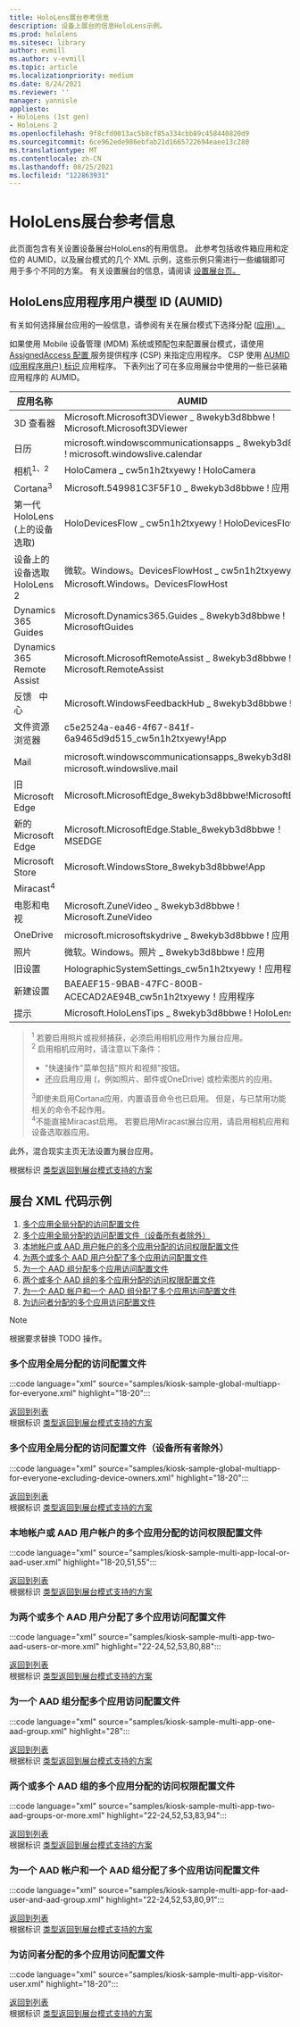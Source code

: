 ```yaml
---
title: HoloLens展台参考信息
description: 设备上展台的信息HoloLens示例。
ms.prod: hololens
ms.sitesec: library
author: evmill
ms.author: v-evmill
ms.topic: article
ms.localizationpriority: medium
ms.date: 8/24/2021
ms.reviewer: ''
manager: yannisle
appliesto:
- HoloLens (1st gen)
- HoloLens 2
ms.openlocfilehash: 9f8cfd0013ac5b8cf85a334cbb89c458440820d9
ms.sourcegitcommit: 6ce962ede986ebfab21d1665722694eaee13c280
ms.translationtype: MT
ms.contentlocale: zh-CN
ms.lasthandoff: 08/25/2021
ms.locfileid: "122863931"
---
```

# <a name="hololens-kiosk-reference-information"></a>HoloLens展台参考信息

此页面包含有关设置设备展台HoloLens的有用信息。 此参考包括收件箱应用和定位的 AUMID，以及展台模式的几个 XML 示例，这些示例只需进行一些编辑即可用于多个不同的方案。 有关设置展台的信息，请阅读 [设置展台页。](hololens-kiosk.md)

## <a name="hololens-application-user-model-ids-aumids"></a>HoloLens应用程序用户模型 ID (AUMID)   

有关如何选择展台应用的一般信息，请参阅有关在展台模式下选择分配 ([应用) 。 ](/windows/configuration/guidelines-for-assigned-access-app)

如果使用 Mobile 设备管理 (MDM) 系统或预配包来配置展台模式，请使用 [AssignedAccess 配置 ](/windows/client-management/mdm/assignedaccess-csp) 服务提供程序 (CSP) 来指定应用程序。 CSP 使用 [AUMID (应用程序用户) 标识 ](/windows/configuration/find-the-application-user-model-id-of-an-installed-app) 应用程序。 下表列出了可在多应用展台中使用的一些已装箱应用程序的 AUMID。

<a id="aumids"></a>

|应用名称 |AUMID |
| --- | --- |
|3D 查看器 |Microsoft.Microsoft3DViewer \_ 8wekyb3d8bbwe \! Microsoft.Microsoft3DViewer |
|日历 |microsoft.windowscommunicationsapps \_ 8wekyb3d8bbwe \! microsoft.windowslive.calendar |
|相机<sup>1、2</sup> |HoloCamera \_ cw5n1h2txyewy \! HoloCamera |
|Cortana<sup>3</sup> |Microsoft.549981C3F5F10 \_ 8wekyb3d8bbwe \! 应用 |
|第一代HoloLens (上的设备选取)  |HoloDevicesFlow \_ cw5n1h2txyewy \! HoloDevicesFlow |
|设备上的设备选取HoloLens 2 |微软。Windows。DevicesFlowHost \_ cw5n1h2txyewy \! Microsoft.Windows。DevicesFlowHost |
|Dynamics 365 Guides |Microsoft.Dynamics365.Guides \_ 8wekyb3d8bbwe \! MicrosoftGuides |
|Dynamics 365 Remote Assist |Microsoft.MicrosoftRemoteAssist \_ 8wekyb3d8bbwe \! Microsoft.RemoteAssist |
|反馈 &nbsp; 中心 |Microsoft.WindowsFeedbackHub \_ 8wekyb3d8bbwe \! 应用 |
|文件资源浏览器 |c5e2524a-ea46-4f67-841f-6a9465d9d515_cw5n1h2txyewy!App |
|Mail |microsoft.windowscommunicationsapps_8wekyb3d8bbwe！microsoft.windowslive.mail |
|旧Microsoft Edge |Microsoft.MicrosoftEdge_8wekyb3d8bbwe!MicrosoftEdge |
|新的 Microsoft Edge |Microsoft.MicrosoftEdge.Stable_8wekyb3d8bbwe！MSEDGE |
|Microsoft Store |Microsoft.WindowsStore_8wekyb3d8bbwe!App |
|Miracast<sup>4</sup> | &nbsp; |
|电影和电视 |Microsoft.ZuneVideo \_ 8wekyb3d8bbwe \! Microsoft.ZuneVideo |
|OneDrive |microsoft.microsoftskydrive \_ 8wekyb3d8bbwe \! 应用 |
|照片 |微软。Windows。照片 \_ 8wekyb3d8bbwe \! 应用 |
|旧设置 |HolographicSystemSettings_cw5n1h2txyewy！应用程序 |
|新建设置 |BAEAEF15-9BAB-47FC-800B-ACECAD2AE94B_cw5n1h2txyewy！应用程序 |
|提示 |Microsoft.HoloLensTips \_ 8wekyb3d8bbwe \! HoloLensTips |

> <sup>1</sup> 若要启用照片或视频捕获，必须启用相机应用作为展台应用。  
> <sup>2</sup> 启用相机应用时，请注意以下条件：
> - "快速操作"菜单包括"照片和视频"按钮。
> - 还应启用应用 (，例如照片、邮件或OneDrive) 或检索图片的应用。  
>  
> <sup>3</sup>即使未启用Cortana应用，内置语音命令也已启用。 但是，与已禁用功能相关的命令不起作用。  
> <sup>4</sup>不能直接Miracast启用。 若要启用Miracast展台应用，请启用相机应用和设备选取器应用。

此外，混合现实主页无法设置为展台应用。

根据标识 [类型返回到展台模式支持的方案](hololens-kiosk.md#supported-scenarios-for-kiosk-mode-based-on-identity-type)

## <a name="kiosk-xml-code-samples"></a>展台 XML 代码示例

1. [多个应用全局分配的访问配置文件](#multiple-app-global-assigned-access-profile)
1. [多个应用全局分配的访问配置文件（设备所有者除外）](#multiple-app-global-assigned-access-profile-excluding-device-owners)
1. [本地帐户或 AAD 用户帐户的多个应用分配的访问权限配置文件](#multiple-app-assigned-access-profile-for-a-local-account-or-aad-user-account)
1. [为两个或多个 AAD 用户分配了多个应用访问配置文件](#multiple-app-assigned-access-profiles-for-two-aad-users-or-more)
1. [为一个 AAD 组分配多个应用访问配置文件](#multiple-app-assigned-access-profile-for-one-aad-group)
1. [两个或多个 AAD 组的多个应用分配的访问权限配置文件](#multiple-app-assigned-access-profile-for-two-aad-groups-or-more)
1. [为一个 AAD 帐户和一个 AAD 组分配了多个应用访问配置文件](#multiple-app-assigned-access-profile-for-one-aad-account-and-one-aad-group)
1. [为访问者分配的多个应用访问配置文件](#multiple-app-assigned-access-profile-for-visitors)

> [!NOTE]
> 根据要求替换 TODO 操作。

### <a name="multiple-app-global-assigned-access-profile"></a>多个应用全局分配的访问配置文件

:::code language="xml" source="samples/kiosk-sample-global-multiapp-for-everyone.xml" highlight="18-20":::

[返回到列表](#kiosk-xml-code-samples) <br>
根据标识 [类型返回到展台模式支持的方案](hololens-kiosk.md#supported-scenarios-for-kiosk-mode-based-on-identity-type)

### <a name="multiple-app-global-assigned-access-profile-excluding-device-owners"></a>多个应用全局分配的访问配置文件（设备所有者除外）

:::code language="xml" source="samples/kiosk-sample-global-multiapp-for-everyone-excluding-device-owners.xml" highlight="18-20":::

[返回到列表](#kiosk-xml-code-samples) <br>
根据标识 [类型返回到展台模式支持的方案](hololens-kiosk.md#supported-scenarios-for-kiosk-mode-based-on-identity-type)

### <a name="multiple-app-assigned-access-profile-for-a-local-account-or-aad-user-account"></a>本地帐户或 AAD 用户帐户的多个应用分配的访问权限配置文件

:::code language="xml" source="samples/kiosk-sample-multi-app-local-or-aad-user.xml" highlight="18-20,51,55":::

[返回到列表](#kiosk-xml-code-samples) <br>
根据标识 [类型返回到展台模式支持的方案](hololens-kiosk.md#supported-scenarios-for-kiosk-mode-based-on-identity-type)

### <a name="multiple-app-assigned-access-profiles-for-two-aad-users-or-more"></a>为两个或多个 AAD 用户分配了多个应用访问配置文件

:::code language="xml" source="samples/kiosk-sample-multi-app-two-aad-users-or-more.xml" highlight="22-24,52,53,80,88":::

[返回到列表](#kiosk-xml-code-samples) <br>
根据标识 [类型返回到展台模式支持的方案](hololens-kiosk.md#supported-scenarios-for-kiosk-mode-based-on-identity-type)

### <a name="multiple-app-assigned-access-profile-for-one-aad-group"></a>为一个 AAD 组分配多个应用访问配置文件

:::code language="xml" source="samples/kiosk-sample-multi-app-one-aad-group.xml" highlight="28":::

[返回到列表](#kiosk-xml-code-samples) <br>
根据标识 [类型返回到展台模式支持的方案](hololens-kiosk.md#supported-scenarios-for-kiosk-mode-based-on-identity-type)

### <a name="multiple-app-assigned-access-profile-for-two-aad-groups-or-more"></a>两个或多个 AAD 组的多个应用分配的访问权限配置文件

:::code language="xml" source="samples/kiosk-sample-multi-app-two-aad-groups-or-more.xml" highlight="22-24,52,53,83,94":::

[返回到列表](#kiosk-xml-code-samples) <br>
根据标识 [类型返回到展台模式支持的方案](hololens-kiosk.md#supported-scenarios-for-kiosk-mode-based-on-identity-type)

### <a name="multiple-app-assigned-access-profile-for-one-aad-account-and-one-aad-group"></a>为一个 AAD 帐户和一个 AAD 组分配了多个应用访问配置文件

:::code language="xml" source="samples/kiosk-sample-multi-app-for-aad-user-and-aad-group.xml" highlight="22-24,52,53,80,91":::

[返回到列表](#kiosk-xml-code-samples) <br>
根据标识 [类型返回到展台模式支持的方案](hololens-kiosk.md#supported-scenarios-for-kiosk-mode-based-on-identity-type)

### <a name="multiple-app-assigned-access-profile-for-visitors"></a>为访问者分配的多个应用访问配置文件

:::code language="xml" source="samples/kiosk-sample-multi-app-visitor-user.xml" highlight="18-20":::

[返回到列表](#kiosk-xml-code-samples) <br>
根据标识 [类型返回到展台模式支持的方案](hololens-kiosk.md#supported-scenarios-for-kiosk-mode-based-on-identity-type)

